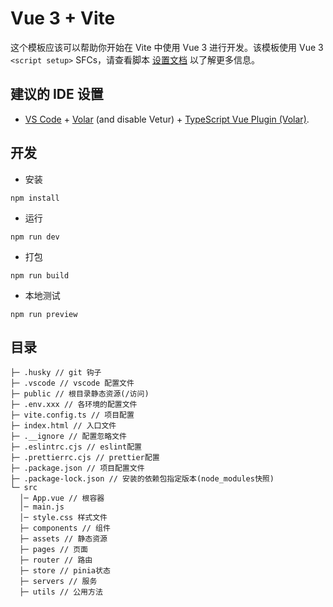 # Vue 3 + Vite

这个模板应该可以帮助你开始在 Vite 中使用 Vue 3 进行开发。该模板使用 Vue 3 `<script setup>` SFCs，请查看脚本 [设置文档](https://v3.vuejs.org/api/sfc-script-setup.html#sfc-script-setup) 以了解更多信息。

## 建议的 IDE 设置

- [VS Code](https://code.visualstudio.com/) + [Volar](https://marketplace.visualstudio.com/items?itemName=Vue.volar) (and disable Vetur) + [TypeScript Vue Plugin (Volar)](https://marketplace.visualstudio.com/items?itemName=Vue.vscode-typescript-vue-plugin).

## 开发

- 安装

```
npm install
```

- 运行

```
npm run dev
```

- 打包

```
npm run build
```

- 本地测试

```
npm run preview
```

## 目录

```
├─ .husky // git 钩子
├─ .vscode // vscode 配置文件
├─ public // 根目录静态资源(/访问)
├─ .env.xxx // 各环境的配置文件
├─ vite.config.ts // 项目配置
├─ index.html // 入口文件
├─ .__ignore // 配置忽略文件
├─ .eslintrc.cjs // eslint配置
├─ .prettierrc.cjs // prettier配置
├─ .package.json // 项目配置文件
├─ .package-lock.json // 安装的依赖包指定版本(node_modules快照)
└─ src
  │─ App.vue // 根容器
  │─ main.js
  │─ style.css 样式文件
  ├─ components // 组件
  ├─ assets // 静态资源
  ├─ pages // 页面
  ├─ router // 路由
  ├─ store // pinia状态
  ├─ servers // 服务
  ├─ utils // 公用方法
```
